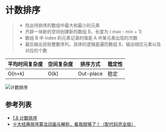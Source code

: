 # 计数排序
> - 找出待排序的数组中最大和最小的元素
> - 开辟一块新的空间创建新的数组 B，长度为 ( max - min + 1)
> - 数组 B 中 index 的元素记录的值是 A 中某元素出现的次数
> - 最后输出目标整数序列，具体的逻辑是遍历数组 B，输出相应元素以及对应的个数

| 平均时间复杂度 | 空间复杂度 | 排序方式 | 稳定性 |
| --- | --- | --- | --- |
| O(n+k) | O(k) | Out-place | 稳定 |

![计数排序](https://camo.githubusercontent.com/43a0543a64aa4d9cee2e9a4a2689055aea2b7c0e/687474703a2f2f75706c6f61642d696d616765732e6a69616e7368752e696f2f75706c6f61645f696d616765732f313934303331372d656131316135326465646166303739352e6769663f696d6167654d6f6772322f6175746f2d6f7269656e742f7374726970)

## 参考列表
- [1.8 计数排序](https://www.runoob.com/w3cnote/counting-sort.html)
- [十大经典排序算法动画与解析，看我就够了！（配代码完全版）](https://github.com/MisterBooo/Article)

